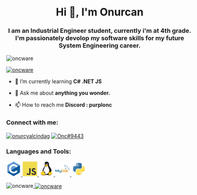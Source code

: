 <h1 align="center">Hi 👋, I'm Onurcan</h1>
<h3 align="center">I am an Industrial Engineer student, currently i'm at 4th grade. I'm passionately devolop my software skills for my future System Engineering career.</h3>

<p align="left"> <img src="https://komarev.com/ghpvc/?username=oncware&label=Profile%20views&color=0e75b6&style=flat" alt="oncware" /> </p>

<p align="left"> <a href="https://github.com/ryo-ma/github-profile-trophy"><img src="https://github-profile-trophy.vercel.app/?username=oncware" alt="oncware" /></a> </p>

- 🌱 I’m currently learning **C# .NET JS**

- 💬 Ask me about **anything you wonder.**

- 📫 How to reach me **Discord : purplonc**

<h3 align="left">Connect with me:</h3>
<p align="left">
<a href="https://instagram.com/onurcyalcindag" target="blank"><img align="center" src="https://raw.githubusercontent.com/rahuldkjain/github-profile-readme-generator/master/src/images/icons/Social/instagram.svg" alt="onurcyalcindag" height="30" width="40" /></a>
<a href="https://discord.gg/Onc#9443" target="blank"><img align="center" src="https://raw.githubusercontent.com/rahuldkjain/github-profile-readme-generator/master/src/images/icons/Social/discord.svg" alt="Onc#9443" height="30" width="40" /></a>
</p>

<h3 align="left">Languages and Tools:</h3>
<p align="left"> <a href="https://www.cprogramming.com/" target="_blank" rel="noreferrer"> <img src="https://raw.githubusercontent.com/devicons/devicon/master/icons/c/c-original.svg" alt="c" width="40" height="40"/> </a> <a href="https://developer.mozilla.org/en-US/docs/Web/JavaScript" target="_blank" rel="noreferrer"> <img src="https://raw.githubusercontent.com/devicons/devicon/master/icons/javascript/javascript-original.svg" alt="javascript" width="40" height="40"/> </a> <a href="https://www.linux.org/" target="_blank" rel="noreferrer"> <img src="https://raw.githubusercontent.com/devicons/devicon/master/icons/linux/linux-original.svg" alt="linux" width="40" height="40"/> </a> <a href="https://www.mysql.com/" target="_blank" rel="noreferrer"> <img src="https://raw.githubusercontent.com/devicons/devicon/master/icons/mysql/mysql-original-wordmark.svg" alt="mysql" width="40" height="40"/> </a> <a href="https://www.python.org" target="_blank" rel="noreferrer"> <img src="https://raw.githubusercontent.com/devicons/devicon/master/icons/python/python-original.svg" alt="python" width="40" height="40"/>  </p>

<p><img align="left" src="https://github-readme-stats.vercel.app/api/top-langs?username=oncware&show_icons=true&locale=en&layout=compact" alt="oncware" /></p>

<p>&nbsp;<img align="center" src="https://github-readme-stats.vercel.app/api?username=oncware&show_icons=true&locale=en" alt="oncware" /></p>
